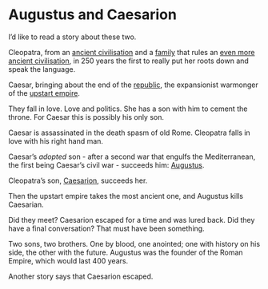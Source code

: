 # Augustus and Caesarion

I’d like to read a story about these two.

Cleopatra, from an [ancient
civilisation](https://en.wikipedia.org/wiki/Ancient_Greece) and a
[family](https://en.wikipedia.org/wiki/Ptolemaic_dynasty) that rules an [even
more ancient civilisation](https://en.wikipedia.org/wiki/History_of_Egypt), in
250 years the first to really put her roots down and speak the language.

Caesar, bringing about the end of the
[republic](https://en.wikipedia.org/wiki/Roman_Republic), the expansionist
warmonger of the [upstart empire](https://en.wikipedia.org/wiki/Roman_Empire).

They fall in love. Love and politics. She has a son with him to cement the
throne. For Caesar this is possibly his only son.

Caesar is assassinated in the death spasm of old Rome. Cleopatra falls in love
with his right hand man.

Caesar’s _adopted_ son - after a second war that engulfs the Mediterranean,
the first being Caesar’s civil war - succeeds him:
[Augustus](https://en.wikipedia.org/wiki/Augustus).

Cleopatra’s son, [Caesarion](https://en.wikipedia.org/wiki/Caesarion),
succeeds her.

Then the upstart empire takes the most ancient one, and Augustus kills
Caesarian.

Did they meet? Caesarion escaped for a time and was lured back. Did they have
a final conversation? That must have been something.

Two sons, two brothers. One by blood, one anointed; one with history on his
side, the other with the future. Augustus was the founder of the Roman Empire,
which would last 400 years.

Another story says that Caesarion escaped.
